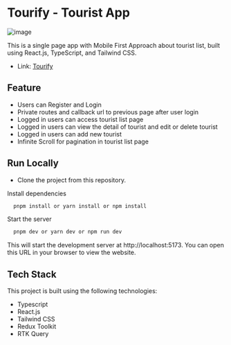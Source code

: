 # Tourify - Tourist App

![image](https://github.com/irfanfitriandi/tourist-app/assets/119382082/72a30581-119d-43e3-8600-4526279f8521)

This is a single page app with Mobile First Approach about tourist list, built using React.js, TypeScript, and Tailwind CSS.
- Link: [Tourify](https://tourify-app.vercel.app/)

## Feature
- Users can Register and Login
- Private routes and callback url to previous page after user login
- Logged in users can access tourist list page
- Logged in users can view the detail of tourist and edit or delete tourist
- Logged in users can add new tourist
- Infinite Scroll for pagination in tourist list page

## Run Locally

- Clone the project from this repository.


Install dependencies

```bash
  pnpm install or yarn install or npm install
```

Start the server

```bash
  pnpm dev or yarn dev or npm run dev
```

This will start the development server at http://localhost:5173. You can open this URL in your browser to view the website.

## Tech Stack

This project is built using the following technologies:

- Typescript
- React.js
- Tailwind CSS
- Redux Toolkit
- RTK Query
